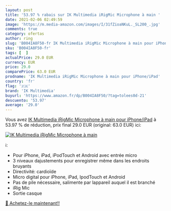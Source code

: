 ```yaml
---
layout: post
title: '53.97 % rabais sur IK Multimedia iRigMic Microphone à main '
date: 2021-02-06 02:49:59
image: 'https://m.media-amazon.com/images/I/31fZioaNKuL._SL200_.jpg'
comments: true
category: ofertas
author: ring
slug: 'B004IA8F50-fr IK Multimedia iRigMic Microphone à main pour iPhone/iPad'
sku: 'B004IA8F50-fr'
tags: [  ]
actualPrice: 29.0 EUR
currency: EUR
price: 29.0
comparePrice: 63.0 EUR
prodname: 'IK Multimedia iRigMic Microphone à main pour iPhone/iPad'
country: 'fr'
flag: '🇫🇷'
brand: 'IK Multimedia'
buyurl: 'https://www.amazon.fr/dp/B004IA8F50/?tag=tolees0d-21'
descuento: '53.97'
average: '29.0'
---
```


Vous avez [IK Multimedia iRigMic Microphone à main pour iPhone/iPad](https://www.amazon.fr/dp/B004IA8F50/?tag=tolees0d-21)  à  53.97 % de réduction, prix final  29.0 EUR (original: 63.0 EUR) ici:

[![IK Multimedia iRigMic Microphone à main ](https://m.media-amazon.com/images/I/31fZioaNKuL._SL200_.jpg)](https://www.amazon.fr/dp/B004IA8F50/?tag=tolees0d-21)

ℹ️:

- Pour iPhone, iPad, iPodTouch et Android avec entrée micro
- 3 niveaux dajustements pour enregistrer même dans les endroits bruyants
- Directivité: cardioïde
- Micro digital pour iPhone, iPad, IpodTouch et Android
- Pas de pile nécessaire, salimente par lappareil auquel il est branché
- iRig Mic
- Sortie casque

[🛒 Achetez-le maintenant!!](https://www.amazon.fr/dp/B004IA8F50/?tag=tolees0d-21)

